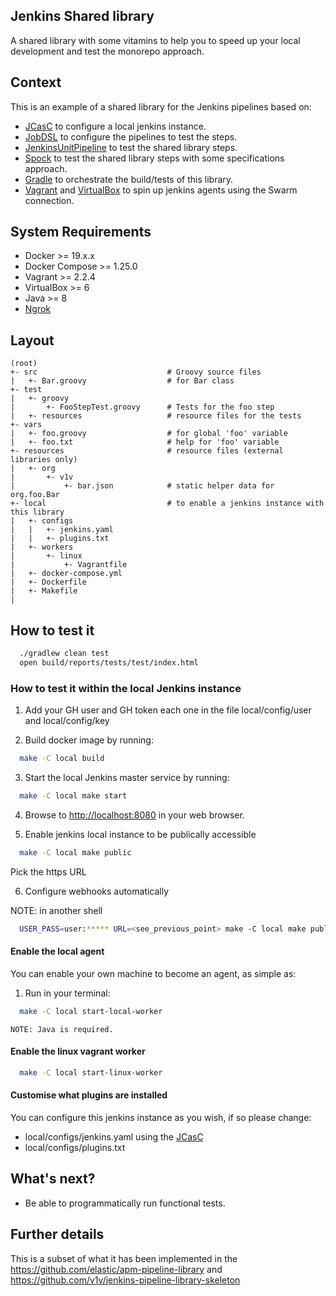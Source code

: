 ## Jenkins Shared library

A shared library with some vitamins to help you to speed up your local development and test the monorepo approach.

## Context

This is an example of a shared library for the Jenkins pipelines based on:

- [JCasC](https://jenkins.io/projects/jcasc/) to configure a local jenkins instance.
- [JobDSL](https://github.com/jenkinsci/job-dsl-plugin/wiki) to configure the pipelines to test the steps.
- [JenkinsUnitPipeline](https://github.com/jenkinsci/JenkinsPipelineUnit) to test the shared library steps.
- [Spock](http://spockframework.org/spock/docs/1.0/introduction.html) to test the shared library steps with some specifications approach.
- [Gradle](https://docs.gradle.org/current/userguide/userguide.html) to orchestrate the build/tests of this library.
- [Vagrant](https://www.vagrantup.com/docs/index.html) and [VirtualBox](https://www.virtualbox.org/wiki/Documentation) to spin up jenkins agents using the Swarm connection.

## System Requirements

- Docker >= 19.x.x
- Docker Compose >= 1.25.0
- Vagrant >= 2.2.4
- VirtualBox >= 6
- Java >= 8
- [Ngrok](https://ngrok.com/)

## Layout

```
(root)
+- src                             # Groovy source files
|   +- Bar.groovy                  # for Bar class
+- test
|   +- groovy
|       +- FooStepTest.groovy      # Tests for the foo step
|   +- resources                   # resource files for the tests
+- vars
|   +- foo.groovy                  # for global 'foo' variable
|   +- foo.txt                     # help for 'foo' variable
+- resources                       # resource files (external libraries only)
|   +- org
|       +- v1v
|           +- bar.json            # static helper data for org.foo.Bar
+- local                           # to enable a jenkins instance with this library
|   +- configs
|   |   +- jenkins.yaml
|   |   +- plugins.txt
|   +- workers
|       +- linux
|           +- Vagrantfile
|   +- docker-compose.yml
|   +- Dockerfile
|   +- Makefile
|
```

## How to test it

```bash
  ./gradlew clean test
  open build/reports/tests/test/index.html
```

### How to test it within the local Jenkins instance

1. Add your GH user and GH token each one in the file local/config/user and local/config/key

2. Build docker image by running:

```bash
  make -C local build
```

3. Start the local Jenkins master service by running:

```bash
  make -C local make start
```

4. Browse to <http://localhost:8080> in your web browser.

5. Enable jenkins local instance to be publically accessible

```bash
  make -C local make public
```

Pick the https URL

6. Configure webhooks automatically

NOTE: in another shell

```bash
  USER_PASS=user:***** URL=<see_previous_point> make -C local make public
```

#### Enable the local agent

You can enable your own machine to become an agent, as simple as:

1. Run in your terminal:

```bash
  make -C local start-local-worker
```
    NOTE: Java is required.

#### Enable the linux vagrant worker

```bash
  make -C local start-linux-worker
```

#### Customise what plugins are installed

You can configure this jenkins instance as you wish, if so please change:

* local/configs/jenkins.yaml using the [JCasC](https://jenkins.io/projects/jcasc/)
* local/configs/plugins.txt


## What's next?

- Be able to programmatically run functional tests.


## Further details

This is a subset of what it has been implemented in the https://github.com/elastic/apm-pipeline-library and https://github.com/v1v/jenkins-pipeline-library-skeleton